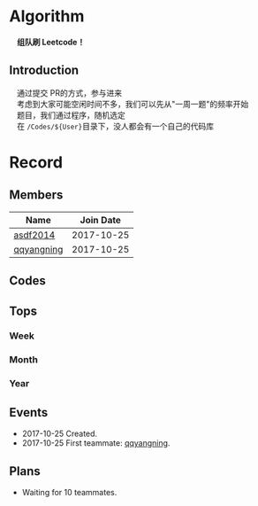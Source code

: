 # Algorithm

　**组队刷 Leetcode！**


## Introduction

　通过提交 PR的方式，参与进来</br>
　考虑到大家可能空闲时间不多，我们可以先从"一周一题"的频率开始</br>
　题目，我们通过程序，随机选定</br>
　在 `/Codes/${User}`目录下，没人都会有一个自己的代码库</br>

# Record

## Members

| Name                                     | Join Date  |
| ---------------------------------------- | ---------- |
| [asdf2014](https://github.com/asdf2014)  | 2017-10-25 |
| [qqyangning](https://github.com/qqyangning) | 2017-10-25 |



## Codes



## Tops

### Week
### Month
### Year

## Events
* 2017-10-25 Created.
* 2017-10-25 First teammate: [qqyangning](https://github.com/qqyangning).

## Plans
* Waiting for 10 teammates.
